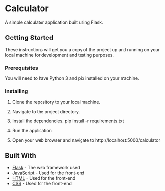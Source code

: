 # Calculator

A simple calculator application built using Flask.

## Getting Started

These instructions will get you a copy of the project up and running on your local machine for development and testing purposes.

### Prerequisites

You will need to have Python 3 and pip installed on your machine.

### Installing

1. Clone the repository to your local machine.

2. Navigate to the project directory.

3. Install the dependencies.
pip install -r requirements.txt

4. Run the application

5. Open your web browser and navigate to http://localhost:5000/calculator

## Built With

* [Flask](https://flask.palletsprojects.com/en/2.1.x/) - The web framework used
* [JavaScript](https://www.javascript.com/) - Used for the front-end
* [HTML](https://www.w3.org/html/) - Used for the front-end
* [CSS](https://www.w3.org/Style/CSS/) - Used for the front-end



